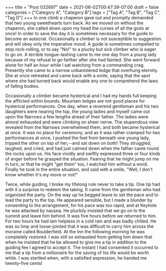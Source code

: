 +++
title = "Post 032697"
date = 2021-06-02T00:47:39-07:00
draft = false
categories = ["Category A", "Category B"]
tags = ["Tag A", "Tag B", "Tag C", "Tag D"]
+++
In one climb a chaperon gave out and promptly demanded that two young sweethearts turn back. As we moved on without the chaperon, she called down upon my head the curses of all the gods at once! In order to save the day it is sometimes necessary for the guide to become an autocrat. Occasionally a climber is not susceptible to suggestion and will obey only the imperative mood. A guide is sometimes compelled to stop rock-rolling, or to say "No!" to a plucky but sick climber who is eager to go on. A terrible tongue-lashing came to me one day from a young lady because of my refusal to go farther after she had fainted. She went forward alone for half an hour while I sat watching from a commanding crag. Presently she came to a narrow unbanistered ledge that overhung eternity. She at once retreated and came back with a smile, saying that the spot where she had turned back would enable any one to comprehend the laws of falling bodies.

Occasionally a climber became hysterical and I had my hands full keeping the afflicted within bounds. Mountain ledges are not good places for hysterical performances. One day, when a reverend gentleman and his two daughters were nearing the top, the young ladies and myself came out upon the Narrows a few lengths ahead of their father. The ladies were almost exhausted and were climbing on sheer nerve. The stupendous view revealed from the Narrows overwhelmed them, and both became hysterical at once. It was no place for ceremony; and as it was rather cramped for two performances at once, I pushed the feet from beneath one young lady, tripped the other on top of her,--and sat down on both! They struggled, laughed, and cried, and had just calmed down when the father came round the rocks upon us. His face vividly and swiftly expressed three or four kinds of anger before he grasped the situation. Fearing that he might jump on me in turn, or that he might "get them" too, I watched him without a word. Finally he took in the entire situation, and said with a smile, "Well, I don't know whether it's my move or not!"

Twice, while guiding, I broke my lifelong rule never to take a tip. One tip had with it a surprise to redeem the taking. It came from the gentleman who had organized the party. On the way up he begged leave to set the pace and to lead the party to the top. He appeared sensible, but I made a blunder by consenting to the arrangement, for his pace was too rapid, and at Keyhole he was attacked by nausea. He pluckily insisted that we go on to the summit and leave him behind. It was five hours before we returned to him. For two hours he had lain helpless in a cold rain and was badly chilled. He was so limp and loose-jointed that it was difficult to carry him across the moraine called Boulderfield. At the Inn the following morning he was completely restored. I was still so exhausted from getting him down that when he insisted that he be allowed to give me a tip in addition to the guiding fee I agreed to accept it. The instant I had consented it occurred to me that a tip from a millionaire for the saving of his life would be worth while. I was startled when, with a satisfied expression, he handed me twenty-five cents!
